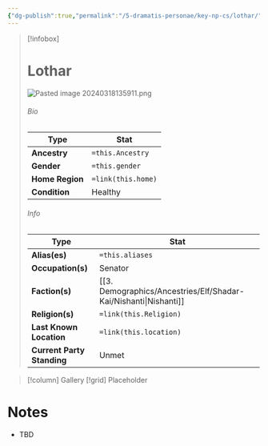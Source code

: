 ```yaml
---
{"dg-publish":true,"permalink":"/5-dramatis-personae/key-np-cs/lothar/","noteIcon":""}
---
```



> [!infobox]
> # Lothar
> ![Pasted image 20240318135911.png](/img/user/x.%20Assets/Attachments/Pasted%20image%2020240318135911.png)
> ###### Bio
> Type |  Stat |
> ---|---|
> **Ancestry** | `=this.Ancestry` |
> **Gender** | `=this.gender` |
> **Home Region** | `=link(this.home)` |
> **Condition** | Healthy |
> ###### Info
> Type |  Stat |
> ---|---|
> **Alias(es)** | `=this.aliases` |
> **Occupation(s)** | Senator |
> **Faction(s)** | [[3. Demographics/Ancestries/Elf/Shadar-Kai/Nishanti\|Nishanti]] |
> **Religion(s)** | `=link(this.Religion)` |
> **Last Known Location** | `=link(this.location)` |
> **Current Party Standing** | Unmet |

> [!column] Gallery 
> [!grid] 
> Placeholder

# Notes

- TBD

